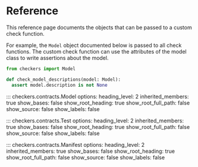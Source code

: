 # Reference

This reference page documents the objects that can be passed to a custom check function.

For example, the `Model` object documented below is passed to all check functions. The custom check function can use the attributes of the model class to write assertions about the model.

```py
from checkers import Model

def check_model_descriptions(model: Model):
  assert model.description is not None
```

::: checkers.contracts.Model
    options:
      heading_level: 2
      inherited_members: true
      show_bases: false
      show_root_heading: true
      show_root_full_path: false
      show_source: false
      show_labels: false


::: checkers.contracts.Test
    options:
      heading_level: 2
      inherited_members: true
      show_bases: false
      show_root_heading: true
      show_root_full_path: false
      show_source: false
      show_labels: false


::: checkers.contracts.Manifest
    options:
      heading_level: 2
      inherited_members: true
      show_bases: false
      show_root_heading: true
      show_root_full_path: false
      show_source: false
      show_labels: false
